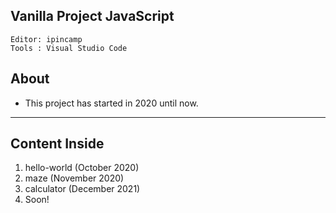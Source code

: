 ## Vanilla Project JavaScript

```
Editor: ipincamp
Tools : Visual Studio Code
```

## About
* This project has started in 2020 until now.
***
## Content Inside
1. hello-world (October 2020)
2. maze (November 2020)
3. calculator (December 2021)
4. Soon!